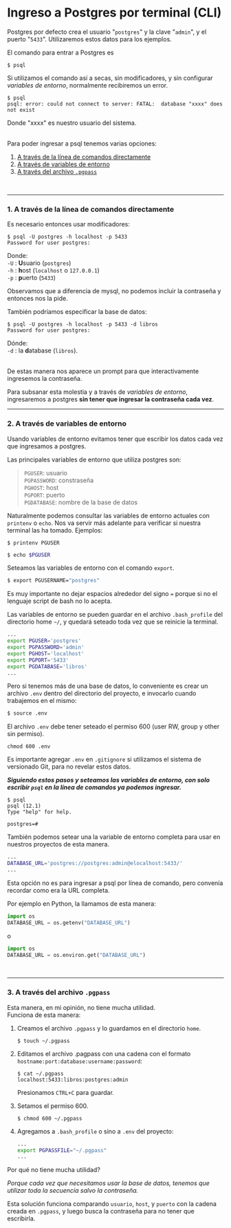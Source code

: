 # Ingreso a Postgres por terminal (CLI)

Postgres por defecto crea el usuario "`postgres`" y la clave "`admin`", y el puerto "`5433`". Utilizaremos estos datos para los ejemplos.

El comando para entrar a Postgres es 
```
$ psql
```

Si utilizamos el comando así a secas, sin modificadores, y sin configurar <em>variables de entorno</em>, normalmente recibiremos un error.

```
$ psql
psql: error: could not connect to server: FATAL:  database "xxxx" does not exist
```
Donde "xxxx" es nuestro usuario del sistema. 

<br>
Para poder ingresar a psql tenemos varias opciones:   

1. [A través de la línea de comandos directamente](#1-a-través-de-la-línea-de-comandos-directamente)
2. [A través de variables de entorno](#2-a-través-de-variables-de-entorno)
3. [A través del archivo `.pgpass`](#3-a-través-del-archivo-pgpass)

<br>


---

### 1. A través de la línea de comandos directamente  

  

Es necesario entonces usar modificadores:   
```
$ psql -U postgres -h localhost -p 5433
Password for user postgres: 
```
Donde:  
`-U` : **U**suario (`postgres`)  
`-h` : **h**ost (`localhost` o `127.0.0.1`)  
`-p` : **p**uerto (`5433`)  

Observamos que a diferencia de mysql, no podemos incluir la contraseña y entonces nos la pide.  

También podríamos especificar la base de datos:
```
$ psql -U postgres -h localhost -p 5433 -d libros
Password for user postgres: 
``` 
Dónde:   
`-d` : la **d**atabase (`libros`).  
<br>

De estas manera nos aparece un prompt para que interactivamente ingresemos la contraseña.
  
Para subsanar esta molestia y a través de *variables de entorno*, ingresaremos a postgres **sin tener que ingresar la contraseña cada vez**.



---

### 2. A través de variables de entorno

Usando variables de entorno evitamos tener que escribir los datos cada vez que ingresamos a postgres.  

Las principales variables de entorno que utiliza postgres son:  
  
> `PGUSER`: usuario  
> `PGPASSWORD`: constraseña  
> `PGHOST`: host  
> `PGPORT`: puerto  
> `PGDATABASE`: nombre de la base de datos  

Naturalmente podemos consultar las variables de entorno actuales con `printenv` o `echo`. Nos va servir más adelante para verificar si nuestra terminal las ha tomado. Ejemplos:

```
$ printenv PGUSER
```

```bash
$ echo $PGUSER
```

Seteamos las variables de entorno con el comando `export`.

```bash
$ export PGUSERNAME="postgres"
```
Es muy importante no dejar espacios alrededor del signo `=` porque si no el lenguaje script de bash no lo acepta.


Las variables de entorno se pueden guardar en el archivo `.bash_profile` del directorio home `~/`, y quedará seteado toda vez que se reinicie la terminal.  


```bash
...
export PGUSER='postgres'
export PGPASSWORD='admin'
export PGHOST='localhost'
export PGPORT='5433'
export PGDATABASE='libros'
...
```
Pero si tenemos más de una base de datos, lo conveniente es crear un archivo `.env` dentro del directorio del proyecto, e invocarlo cuando trabajemos en el mismo: 
```bash
$ source .env
```
 El archivo `.env` debe tener seteado el permiso 600 (user RW, group y other sin permiso). 
 ```
chmod 600 .env
 ```
 Es importante agregar `.env` en `.gitignore` si utilizamos el sistema de versionado Git, para no revelar estos datos.

***Siguiendo estos pasos y seteamos las variables de entorno, con solo escribir `psql` en la línea de comandos ya podemos ingresar.***

```
$ psql
psql (12.1)
Type "help" for help.

postgres=# 
```

También podemos setear una la variable de entorno completa para usar en nuestros proyectos de esta manera.
```bash
...
DATABASE_URL='postgres://postgres:admin@elocalhost:5433/'
...
```
Esta opción no es para ingresar a psql por línea de comando, pero convenía recordar como era la URL completa.  

Por ejemplo en Python, la llamamos de esta manera:
```python
import os
DATABASE_URL = os.getenv("DATABASE_URL")
```
o
```python
import os
DATABASE_URL = os.environ.get("DATABASE_URL")  
```
<br>

---
### 3. A través del archivo `.pgpass`

Esta manera, en mi opinión, no tiene mucha utilidad.  
Funciona de esta manera:

1. Creamos el archivo `.pgpass` y lo guardamos en el directorio `home`.
    ```
    $ touch ~/.pgpass 
    ```
2. Editamos el archivo .pagpass con una cadena con el formato `hostname:port:database:username:password`:
    ```
    $ cat ~/.pgpass
    localhost:5433:libros:postgres:admin
    ```
    Presionamos `CTRL+C` para guardar.   

3. Setamos el permiso 600.
    ```
    $ chmod 600 ~/.pgpass
    ```
4. Agregamos a `.bash_profile` o sino a `.env` del proyecto:
    ```bash
    ...
    export PGPASSFILE="~/.pgpass"
    ...
    ```

Por qué no tiene mucha utilidad?

*Porque cada vez que necesitamos usar la base de datos, tenemos que utilizar toda la secuencia salvo la contraseña.*   

Esta solución funciona comparando `usuario`, `host`, y `puerto` con la cadena creada en `.pgpass`, y luego busca la contraseña para no tener que escribirla.
